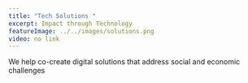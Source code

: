 ```yaml
---
title: "Tech Solutions "
excerpt: Impact through Technology
featureImage: ../../images/solutions.png
video: no link
---
```

We help co-create digital solutions that address social and economic challenges